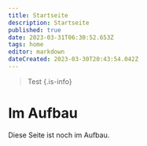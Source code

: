 ```yaml
---
title: Startseite
description: Startseite
published: true
date: 2023-03-31T06:30:52.653Z
tags: home
editor: markdown
dateCreated: 2023-03-30T20:43:54.042Z
---
```


> Test
{.is-info}


# Im Aufbau
Diese Seite ist noch im Aufbau.